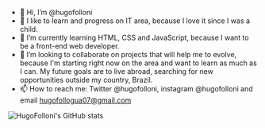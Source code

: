 - 👋 Hi, I’m @hugofolloni
- 👀 I like to learn and progress on IT area, because I love it since I was a child.
- 🌱 I’m currently learning HTML, CSS and JavaScript, because I want to be a front-end web developer.
- 💞️ I’m looking to collaborate on projects that will help me to evolve, because I'm starting right now on the area and want to learn as much as I can. My future goals are to live abroad, searching for new opportunities outside my country, Brazil.
- 📫 How to reach me: Twitter @hugofolloni, instagram @hugofolloni and email hugofollogua07@gmail.com

![HugoFolloni's GitHub stats](https://github-readme-stats.vercel.app/api?username=hugofolloni&show_icons=true&theme=synthwave)

<!---
hugofolloni/hugofolloni is a ✨ special ✨ repository because its `README.md` (this file) appears on your GitHub profile.
You can click the Preview link to take a look at your changes.
--->
